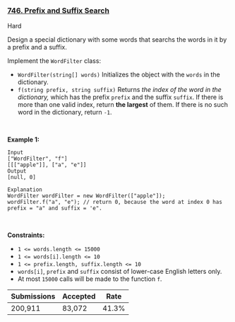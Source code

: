 ### [746. Prefix and Suffix Search](https://leetcode.com/problems/prefix-and-suffix-search/)

Hard

Design a special dictionary with some words that searchs the words in it by a prefix and a suffix.

Implement the `` WordFilter `` class:

*   `` WordFilter(string[] words) `` Initializes the object with the `` words `` in the dictionary.
*   `` f(string prefix, string suffix) `` Returns _the index of the word in the dictionary,_ which has the prefix `` prefix `` and the suffix `` suffix ``. If there is more than one valid index, return __the largest__ of them. If there is no such word in the dictionary, return `` -1 ``.

 

__Example 1:__

```
Input
["WordFilter", "f"]
[[["apple"]], ["a", "e"]]
Output
[null, 0]

Explanation
WordFilter wordFilter = new WordFilter(["apple"]);
wordFilter.f("a", "e"); // return 0, because the word at index 0 has prefix = "a" and suffix = 'e".
```

 

__Constraints:__

*   `` 1 <= words.length <= 15000 ``
*   `` 1 <= words[i].length <= 10 ``
*   `` 1 <= prefix.length, suffix.length <= 10 ``
*   `` words[i] ``, `` prefix `` and `` suffix `` consist of lower-case English letters only.
*   At most `` 15000 `` calls will be made to the function `` f ``.

| Submissions    | Accepted     | Rate   |
| -------------- | ------------ | ------ |
| 200,911 | 83,072 | 41.3% |
